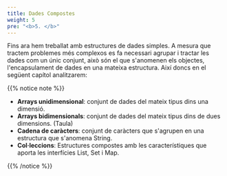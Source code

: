 ```yaml
---
title: Dades Compostes
weight: 5
pre: "<b>5. </b>"
---
```


Fins ara hem treballat amb estructures de dades simples. A mesura que tractem problemes més complexos es fa necessari agrupar i tractar les dades com un únic conjunt, això són el que s'anomenen els objectes, l'encapsulament de dades en una mateixa estructura. Així doncs en el següent capítol analitzarem:

{{% notice note %}}

- **Arrays unidimensional**: conjunt de dades del mateix tipus dins una dimensió. 
- **Arrays bidimensionals**: conjunt de dades del mateix tipus dins de dues dimensions. (Taula)
- **Cadena de caràcters**: conjunt de caràcters que s'agrupen en una estructura que s'anomena String.
- **Col·leccions**: Estructures compostes amb les característiques que aporta les interfícies List, Set i Map.

{{% /notice %}}

